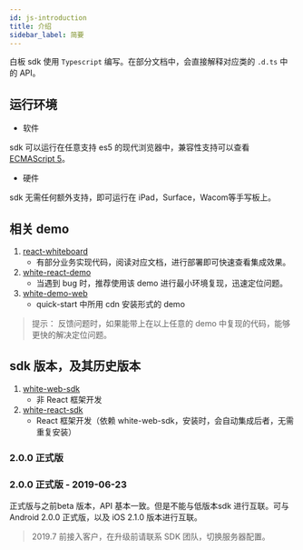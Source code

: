 ```yaml
---
id: js-introduction
title: 介绍
sidebar_label: 简要
---
```


白板 sdk 使用 `Typescript` 编写。在部分文档中，会直接解释对应类的 `.d.ts` 中的 API。

## 运行环境

* 软件

sdk 可以运行在任意支持 es5 的现代浏览器中，兼容性支持可以查看 [ECMAScript 5](https://caniuse.com/#feat=es5)。  

* 硬件

sdk 无需任何额外支持，即可运行在 iPad，Surface，Wacom等手写板上。

## 相关 demo

1. [react-whiteboard](https://github.com/netless-io/netless-react-whiteboard)
    * 有部分业务实现代码，阅读对应文档，进行部署即可快速查看集成效果。
1. [white-react-demo](https://github.com/duty-os/white-react-demo)
    * 当遇到 bug 时，推荐使用该 demo 进行最小环境复现，迅速定位问题。
1. [white-demo-web](https://github.com/duty-os/white-demo-web/tree/master/quickStart/2.0)
    * quick-start 中所用 cdn 安装形式的 demo

>提示：
反馈问题时，如果能带上在以上任意的 demo 中复现的代码，能够更快的解决定位问题。


## sdk 版本，及其历史版本

1. [white-web-sdk](https://www.npmjs.com/package/white-web-sdk)
    * 非 React 框架开发
1. [white-react-sdk](https://www.npmjs.com/package/white-react-sdk)
    * React 框架开发（依赖 white-web-sdk，安装时，会自动集成后者，无需重复安装）

### 2.0.0 正式版

### 2.0.0 正式版 - 2019-06-23

正式版与之前beta 版本，API 基本一致。但是不能与低版本sdk 进行互联。可与 Android 2.0.0 正式版，以及 iOS 2.1.0 版本进行互联。

>2019.7 前接入客户，在升级前请联系 SDK 团队，切换服务器配置。